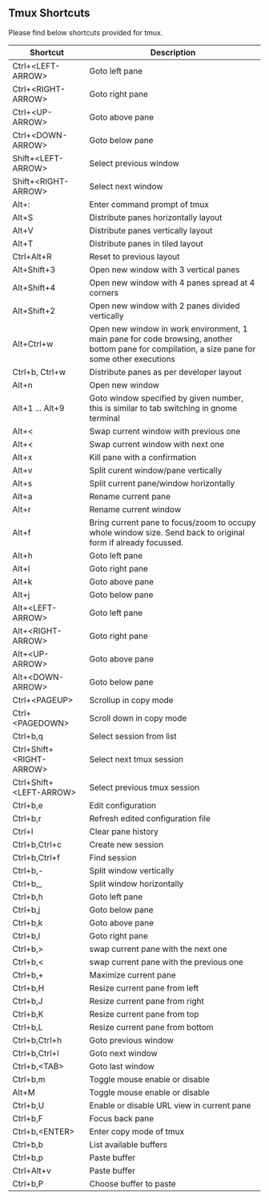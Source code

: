 ## Tmux Shortcuts

Please find below shortcuts provided for tmux.

| Shortcut                   | Description                                                                                                                                    |
|----------------------------|------------------------------------------------------------------------------------------------------------------------------------------------|
| Ctrl+\<LEFT-ARROW\>        | Goto left pane                                                                                                                                 |
| Ctrl+\<RIGHT-ARROW\>       | Goto right pane                                                                                                                                |
| Ctrl+\<UP-ARROW\>          | Goto above pane                                                                                                                                |
| Ctrl+\<DOWN-ARROW\>        | Goto below pane                                                                                                                                |
| Shift+\<LEFT-ARROW\>       | Select previous window                                                                                                                         |
| Shift+\<RIGHT-ARROW\>      | Select next window                                                                                                                             |
| Alt+:                      | Enter command prompt of tmux                                                                                                                   |
| Alt+S                      | Distribute panes horizontally layout                                                                                                           |
| Alt+V                      | Distribute panes vertically layout                                                                                                             |
| Alt+T                      | Distribute panes in tiled layout                                                                                                               |
| Ctrl+Alt+R                 | Reset to previous layout                                                                                                                       |
| Alt+Shift+3                | Open new window with 3 vertical panes                                                                                                          |
| Alt+Shift+4                | Open new window with 4 panes spread at 4 corners                                                                                               |
| Alt+Shift+2                | Open new window with 2 panes divided vertically                                                                                                |
| Alt+Ctrl+w                 | Open new window in work environment, 1 main pane for code browsing, another bottom pane for compilation, a size pane for some other executions |
| Ctrl+b, Ctrl+w             | Distribute panes as per developer layout                                                                                                       |
| Alt+n                      | Open new window                                                                                                                                |
| Alt+1 ... Alt+9            | Goto window specified by given number, this is similar to tab switching in gnome terminal                                                      |
| Alt+\<                     | Swap current window with previous one                                                                                                          |
| Alt+\<                     | Swap current window with next one                                                                                                              |
| Alt+x                      | Kill pane with a confirmation                                                                                                                  |
| Alt+v                      | Split curent window/pane vertically                                                                                                            |
| Alt+s                      | Split current pane/window horizontally                                                                                                         |
| Alt+a                      | Rename current pane                                                                                                                            |
| Alt+r                      | Rename current window                                                                                                                          |
| Alt+f                      | Bring current pane to focus/zoom to occupy whole window size. Send back to original form if already focussed.                                  |
| Alt+h                      | Goto left pane                                                                                                                                 |
| Alt+l                      | Goto right pane                                                                                                                                |
| Alt+k                      | Goto above pane                                                                                                                                |
| Alt+j                      | Goto below pane                                                                                                                                |
| Alt+\<LEFT-ARROW\>         | Goto left pane                                                                                                                                 |
| Alt+\<RIGHT-ARROW\>        | Goto right pane                                                                                                                                |
| Alt+\<UP-ARROW\>           | Goto above pane                                                                                                                                |
| Alt+\<DOWN-ARROW\>         | Goto below pane                                                                                                                                |
| Ctrl+\<PAGEUP\>            | Scrollup in copy mode                                                                                                                          |
| Ctrl+\<PAGEDOWN\>          | Scroll down in copy mode                                                                                                                       |
| Ctrl+b,q                   | Select session from list                                                                                                                       |
| Ctrl+Shift+\<RIGHT-ARROW\> | Select next tmux session                                                                                                                       |
| Ctrl+Shift+\<LEFT-ARROW\>  | Select previous tmux session                                                                                                                   |
| Ctrl+b,e                   | Edit configuration                                                                                                                             |
| Ctrl+b,r                   | Refresh edited configuration file                                                                                                              |
| Ctrl+l                     | Clear pane history                                                                                                                             |
| Ctrl+b,Ctrl+c              | Create new session                                                                                                                             |
| Ctrl+b,Ctrl+f              | Find session                                                                                                                                   |
| Ctrl+b,-                   | Split window vertically                                                                                                                        |
| Ctrl+b,_                   | Split window horizontally                                                                                                                      |
| Ctrl+b,h                   | Goto left pane                                                                                                                                 |
| Ctrl+b,j                   | Goto below pane                                                                                                                                |
| Ctrl+b,k                   | Goto above pane                                                                                                                                |
| Ctrl+b,l                   | Goto right pane                                                                                                                                |
| Ctrl+b,\>                  | swap current pane with the next one                                                                                                            |
| Ctrl+b,\<                  | swap current pane with the previous one                                                                                                        |
| Ctrl+b,+                   | Maximize current pane                                                                                                                          |
| Ctrl+b,H                   | Resize current pane from left                                                                                                                  |
| Ctrl+b,J                   | Resize current pane from right                                                                                                                 |
| Ctrl+b,K                   | Resize current pane from top                                                                                                                   |
| Ctrl+b,L                   | Resize current pane from bottom                                                                                                                |
| Ctrl+b,Ctrl+h              | Goto previous window                                                                                                                           |
| Ctrl+b,Ctrl+l              | Goto next window                                                                                                                               |
| Ctrl+b,\<TAB\>             | Goto last window                                                                                                                               |
| Ctrl+b,m                   | Toggle mouse enable or disable                                                                                                                 |
| Alt+M                      | Toggle mouse enable or disable                                                                                                                 |
| Ctrl+b,U                   | Enable or disable URL view in current pane                                                                                                     |
| Ctrl+b,F                   | Focus back pane                                                                                                                                |
| Ctrl+b,\<ENTER\>           | Enter copy mode of tmux                                                                                                                        |
| Ctrl+b,b                   | List available buffers                                                                                                                         |
| Ctrl+b,p                   | Paste buffer                                                                                                                                   |
| Ctrl+Alt+v                 | Paste buffer                                                                                                                                   |
| Ctrl+b,P                   | Choose buffer to paste                                                                                                                         |
